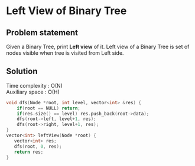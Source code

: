# Left View of Binary Tree

## Problem statement

Given a Binary Tree, print **Left view** of it. Left view of a Binary Tree is set of nodes visible when tree is visited from Left side.

## Solution

Time complexity : O(N)  
Auxiliary space : O(H)

```cpp
void dfs(Node *root, int level, vector<int> &res) {
    if(root == NULL) return;
    if(res.size() == level) res.push_back(root->data);
    dfs(root->left, level+1, res);
    dfs(root->right, level+1, res);
}
vector<int> leftView(Node *root) {
   vector<int> res;
   dfs(root, 0, res);
   return res;
}
```
